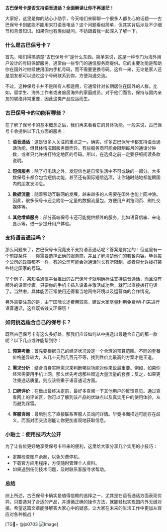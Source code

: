 **古巴保号卡是否支持语音通话？全面解读让你不再迷茫！**

大家好，这里是你的贴心小助手，今天咱们来聊聊一个很多人都关心的话题——古巴保号卡到底能不能用来打语音电话？这个问题看似简单，但其实背后涉及不少细节和背景知识。如果你也有类似疑问，不妨跟着我一起深入了解一下。

### 什么是古巴保号卡？

首先，咱们得搞清楚“古巴保号卡”是什么东西。简单来说，这是一种专门为海外用户设计的号码保留服务，通常由一些专门的通信服务商提供。它的主要功能是帮助你在国外时继续使用国内手机号码，而不需要更换号码。这样一来，无论是家人还是朋友都可以通过这个号码联系到你，方便沟通交流。

不过，这种保号卡并不是所有人都适用，它通常针对长期居住在国外的人群。比如，留学生、海外工作者或者旅居海外的家庭成员。对于他们而言，保持与国内亲友的联络非常重要，因此这类产品应运而生。

### 古巴保号卡的功能有哪些？

在了解了保号卡的基本概念之后，我们再来看看它的具体功能。一般来说，古巴保号卡会提供以下几方面的服务：

1. **语音通话**：这是很多人关注的重点之一。确实，许多古巴保号卡都支持语音通话功能，但具体情况因服务商而异。有些服务商可能会限制每月的通话分钟数，或者只允许拨打特定地区的号码。所以，在选择之前一定要仔细阅读条款说明。

2. **短信服务**：除了打电话之外，发短信也是日常生活中不可或缺的一部分。大多数保号卡都会包含短信功能，甚至还有国际短信选项，让你随时随地都能跟国内的朋友发消息。

3. **数据流量**：随着移动互联网的发展，越来越多的人需要在国外也能上网冲浪。因此，很多保号卡还会附带一定量的数据流量包，方便用户浏览网页、刷社交媒体等。

4. **其他增值服务**：部分高端保号卡还可能提供额外的服务，比如语音信箱、来电显示等，进一步提升用户体验。

### 支持语音通话吗？

那么问题来了，古巴保号卡究竟支不支持语音通话呢？答案是肯定的！但这里有一个前提条件——你需要选择正确的服务商，并且了解清楚他们的套餐内容。毕竟每个公司的政策都不一样，有的公司可能会对通话时长有所限制，或者只允许拨打某些特定国家的号码。

举个例子，某知名通信平台推出的古巴保号卡就明确标注支持语音通话，而且没有额外的设置步骤。只要你的手机卡插入设备并激活成功后，就可以直接拨打电话了。当然啦，具体能否正常使用还得看当地网络环境以及运营商的合作情况。

另外需要注意的是，由于国际长途费用较高，建议大家尽量利用免费Wi-Fi来进行语音通话，这样既省钱又环保哦！

### 如何挑选适合自己的保号卡？

既然古巴保号卡有这么多好处，那我们应该如何从中挑选出最适合自己的那一款呢？以下几点或许能帮到你：

1. **预算考量**：首先要根据自己的经济状况设定一个合理的预算范围。不同的套餐价格差异较大，从几十元到几百元不等，找到性价比最高的方案才是王道。

2. **需求分析**：结合自身实际需求来判断哪些功能对你来说最重要。例如，如果你经常需要用手机上网，那么优先考虑那些赠送大量流量的套餐；反之，如果更注重通话质量，则应该侧重于语音通话方面。

3. **口碑评价**：在做出最终决定前，最好多查阅一下其他用户的反馈意见。通过查看网上的评论区，你可以了解到该产品的优缺点以及真实用户的使用体验，从而避免踩雷。

4. **客服咨询**：最后别忘了直接联系客服人员询问详情。毕竟书面描述可能存在歧义，而面对面交流则能让你更加直观地获取信息。

### 小贴士：使用技巧大公开

为了让各位更好地享受保号卡带来的便利，这里给大家分享几个实用的小技巧：

- 定期检查账户余额，以免欠费停机。
- 下载官方应用程序，方便随时管理个人资料。
- 如果遇到任何技术问题，及时联系客服寻求帮助。

### 总结

综上所述，古巴保号卡确实是值得信赖的选择之一，尤其是在语音通话方面表现优异。只要选对了合适的产品，并遵循正确的操作方法，就能轻松实现国内外无缝对接。希望这篇文章能够解答大家心中的疑惑，让大家在未来的生活工作中更加从容应对各种挑战！

[TG💪+ @jx0703 ![Image](https://github.com/user-attachments/assets/dbca1d08-cadb-493c-b0ec-ad6f7a83f270)]